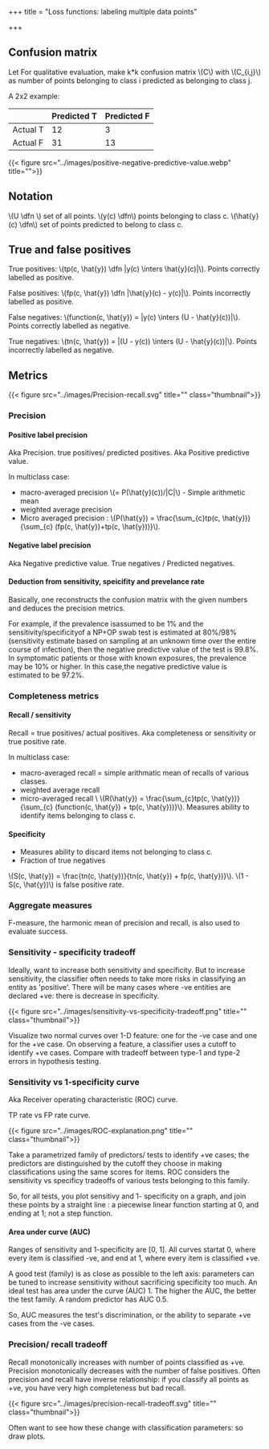 +++
title = "Loss functions: labeling multiple data points"

+++
## Confusion matrix
Let  For qualitative evaluation, make k*k confusion matrix \\(C\\) with \\(C_{i,j}\\) as number of points belonging to class i predicted as belonging to class j.

A 2x2 example:

|          | Predicted T | Predicted F |
|----------|-------------|-------------|
| Actual T | 12          | 3           |
| Actual F | 31          | 13          |

{{< figure src="../images/positive-negative-predictive-value.webp" title="">}}

## Notation
\\(U \dfn \\) set of all points. \\(y(c) \dfn\\) points belonging to class c. \\(\hat{y}(c) \dfn\\) set of points predicted to belong to class c.

## True and false positives
True positives: \\(tp(c, \hat{y}) \dfn |y(c) \inters \hat{y}(c)|\\). Points correctly labelled as positive.

False positives: \\(fp(c, \hat{y}) \dfn |\hat{y}(c) - y(c)|\\). Points incorrectly labelled as positive.

False negatives: \\(function(c, \hat{y}) = |y(c) \inters (U - \hat{y}(c))|\\).  Points correctly labelled as negative.

True negatives: \\(tn(c, \hat{y}) = |(U - y(c)) \inters (U - \hat{y}(c))|\\).  Points incorrectly labelled as negative.

## Metrics

{{< figure src="../images/Precision-recall.svg" title="" class="thumbnail">}}

### Precision
#### Positive label precision
Aka Precision. true positives/ predicted positives. Aka Positive predictive value.

In multiclass case: 

- macro-averaged precision \\(= P(\hat{y}(c))/|C|\\) - Simple arithmetic mean
- weighted average precision
- Micro averaged precision : \\(P(\hat{y}) = \frac{\sum_{c}tp(c, \hat{y})}{\sum_{c} (fp(c, \hat{y})+tp(c, \hat{y}))}\\).

#### Negative label precision
Aka Negative predictive value. True negatives / Predicted negatives.

#### Deduction from sensitivity, speicifity and prevelance rate
Basically, one reconstructs the confusion matrix with the given numbers and deduces the precision metrics.

For example, if the prevalence isassumed to be 1% and the sensitivity/specificityof a NP+OP swab test is estimated at 80%/98%(sensitivity  estimate  based  on  sampling  at  an  unknown  time  over  the  entire  course  of infection), then the negative predictive value of the test is 99.8%. In symptomatic patients or those with known exposures, the prevalence may be 10% or higher.  In this case,the negative predictive value is estimated to be 97.2%.

### Completeness metrics
#### Recall / sensitivity
Recall = true positives/ actual positives. Aka completeness or sensitivity or true positive rate.

In multiclass case:

- macro-averaged recall = simple arithmatic mean of recalls of various classes.
- weighted average recall
- micro-averaged recall \\ \\(R(\hat{y}) = \frac{\sum_{c}tp(c, \hat{y})}{\sum_{c} (function(c, \hat{y}) + tp(c, \hat{y}))}\\). Measures ability to identify items belonging to class c.

#### Specificity
- Measures ability to discard items not belonging to class c.
- Fraction of true negatives
  
\\(S(c, \hat{y}) = \frac{tn(c, \hat{y})}{tn(c, \hat{y}) + fp(c, \hat{y})}\\). \\(1 - S(c, \hat{y})\\) is false positive rate.

### Aggregate measures
F-measure, the harmonic mean of precision and recall, is also used to evaluate success.


### Sensitivity - specificity tradeoff
Ideally, want to increase both sensitivity and specificity. But to increase sensitivity, the classifier often needs to take more risks in classifying an entity as 'positive'. There will be many cases where -ve entities are declared +ve: there is decrease in specificity.

{{< figure src="../images/sensitivity-vs-specificity-tradeoff.png" title="" class="thumbnail">}}


Visualize two normal curves over 1-D feature: one for the -ve case and one for the +ve case. On observing a feature, a classifier uses a cutoff to identify +ve cases. Compare with tradeoff between type-1 and type-2 errors in hypothesis testing.

### Sensitivity vs 1-specificity curve
Aka Receiver operating characteristic (ROC) curve. 

TP rate vs FP rate curve.

{{< figure src="../images/ROC-explanation.png" title="" class="thumbnail">}}


Take a parametrized family of predictors/ tests to identify +ve cases; the predictors are distinguished by the cutoff they choose in making classifications using the same scores for items. ROC considers the sensitivity vs specificy tradeoffs of various tests belonging to this family.

So, for all tests, you plot sensitivy and 1- specificity on a graph, and join these points by a straight line : a piecewise linear function starting at 0, and ending at 1; not a step function.

#### Area under curve (AUC)
Ranges of sensitivity and 1-specificity are [0, 1]. All curves startat 0, where every item is classified -ve, and end at 1, where every item is classified +ve.

A good test (family) is as close as possible to the left axis: parameters can be tuned to increase sensitivity without sacrificing specificity too much. An ideal test has area under the curve (AUC) 1. The higher the AUC, the better the test family. A random predictor has AUC 0.5.

So, AUC measures the test's discrimination, or the ability to separate +ve cases from the -ve cases.

### Precision/ recall tradeoff
Recall monotonically increases with number of points classified as +ve. Precision monotonically decreases with the number of false positives. Often precision and recall have inverse relationship: if you classify all points as +ve, you have very high completeness but bad recall.

{{< figure src="../images/precision-recall-tradeoff.svg" title="" class="thumbnail">}}


Often want to see how these change with classification parameters: so draw plots.
